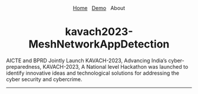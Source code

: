 <link rel="stylesheet" href="style/style.css">
<div class="notification-menu" style="text-align: center;">
  <div align="center">
    <a href="../">Home</a>&nbsp;&nbsp;&nbsp;<a href="../Demo">Demo</a>&nbsp;&nbsp;&nbsp;About
  </div>
</div>

<div align="center"><b><h1>kavach2023-MeshNetworkAppDetection</h1></b></div>
AICTE and BPRD Jointly Launch KAVACH-2023, Advancing India’s cyber-preparedness, KAVACH-2023, A National level Hackathon was launched to identify innovative ideas and technological solutions for addressing the cyber security and cybercrime.

---



